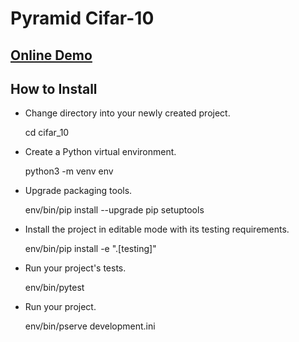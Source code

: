 # Pyramid Cifar-10

## [Online Demo](https://pyramid-cifar-10.herokuapp.com/)

## How to Install

- Change directory into your newly created project.

    cd cifar_10

- Create a Python virtual environment.

    python3 -m venv env

- Upgrade packaging tools.

    env/bin/pip install --upgrade pip setuptools

- Install the project in editable mode with its testing requirements.

    env/bin/pip install -e ".[testing]"

- Run your project's tests.

    env/bin/pytest

- Run your project.

    env/bin/pserve development.ini
